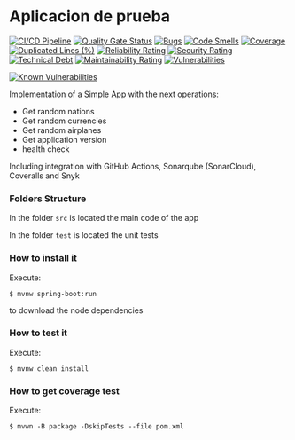 # Aplicacion de prueba

[![CI/CD Pipeline](https://github.com/sebudea/labcicd/actions/workflows/build.yml/badge.svg)](https://github.com/sebudea/labcicd/actions/workflows/build.yml)
[![Quality Gate Status](https://sonarcloud.io/api/project_badges/measure?project=sebudea_labcicd&metric=alert_status)](https://sonarcloud.io/summary/new_code?id=sebudea_labcicd)
[![Bugs](https://sonarcloud.io/api/project_badges/measure?project=sebudea_labcicd&metric=bugs)](https://sonarcloud.io/summary/new_code?id=sebudea_labcicd)
[![Code Smells](https://sonarcloud.io/api/project_badges/measure?project=sebudea_labcicd&metric=code_smells)](https://sonarcloud.io/summary/new_code?id=sebudea_labcicd)
[![Coverage](https://sonarcloud.io/api/project_badges/measure?project=sebudea_labcicd&metric=coverage)](https://sonarcloud.io/summary/new_code?id=sebudea_labcicd)
[![Duplicated Lines (%)](https://sonarcloud.io/api/project_badges/measure?project=sebudea_labcicd&metric=duplicated_lines_density)](https://sonarcloud.io/summary/new_code?id=sebudea_labcicd)
[![Reliability Rating](https://sonarcloud.io/api/project_badges/measure?project=sebudea_labcicd&metric=reliability_rating)](https://sonarcloud.io/summary/new_code?id=sebudea_labcicd)
[![Security Rating](https://sonarcloud.io/api/project_badges/measure?project=sebudea_labcicd&metric=security_rating)](https://sonarcloud.io/summary/new_code?id=sebudea_labcicd)
[![Technical Debt](https://sonarcloud.io/api/project_badges/measure?project=sebudea_labcicd&metric=sqale_index)](https://sonarcloud.io/summary/new_code?id=sebudea_labcicd)
[![Maintainability Rating](https://sonarcloud.io/api/project_badges/measure?project=sebudea_labcicd&metric=sqale_rating)](https://sonarcloud.io/summary/new_code?id=sebudea_labcicd)
[![Vulnerabilities](https://sonarcloud.io/api/project_badges/measure?project=sebudea_labcicd&metric=vulnerabilities)](https://sonarcloud.io/summary/new_code?id=sebudea_labcicd)

[![Known Vulnerabilities](https://snyk.io/test/github/sebudea/labcicd/badge.svg)](https://snyk.io/test/github/sebudea/labcicd)

Implementation of a Simple App with the next operations:

* Get random nations
* Get random currencies
* Get random airplanes
* Get application version
* health check

Including integration with GitHub Actions, Sonarqube (SonarCloud), Coveralls and Snyk

### Folders Structure

In the folder `src` is located the main code of the app

In the folder `test` is located the unit tests

### How to install it

Execute:

```shell
$ mvnw spring-boot:run
```
to download the node dependencies

### How to test it

Execute:

```shell
$ mvnw clean install
```

### How to get coverage test

Execute:

```shell
$ mvwn -B package -DskipTests --file pom.xml
```

